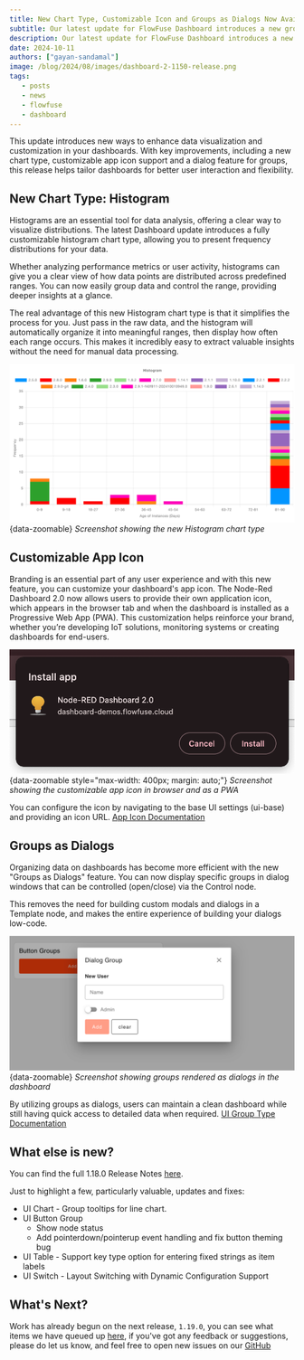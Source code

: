 ```yaml
---
title: New Chart Type, Customizable Icon and Groups as Dialogs Now Available in FlowFuse Dashboard
subtitle: Our latest update for FlowFuse Dashboard introduces a new group type, Dialog, a new chart variation, Histogram and customization support for the application icon.
description: Our latest update for FlowFuse Dashboard introduces a new group type, Dialog, a new chart variation, Histogram and customization support for the application icon.
date: 2024-10-11
authors: ["gayan-sandamal"]
image: /blog/2024/08/images/dashboard-2-1150-release.png
tags:
   - posts
   - news
   - flowfuse
   - dashboard
---
```


This update introduces new ways to enhance data visualization and customization in your dashboards. With key improvements, including a new chart type, customizable app icon support and a dialog feature for groups, this release helps tailor dashboards for better user interaction and flexibility.

<!--more-->

## New Chart Type: Histogram

Histograms are an essential tool for data analysis, offering a clear way to visualize distributions. The latest Dashboard update introduces a fully customizable histogram chart type, allowing you to present frequency distributions for your data.

Whether analyzing performance metrics or user activity, histograms can give you a clear view of how data points are distributed across predefined ranges. You can now easily group data and control the range, providing deeper insights at a glance.

The real advantage of this new Histogram chart type is that it simplifies the process for you. Just pass in the raw data, and the histogram will automatically organize it into meaningful ranges, then display how often each range occurs. This makes it incredibly easy to extract valuable insights without the need for manual data processing.

![Screenshot showing the new Histogram chart type](./images/chart-histogram.png){data-zoomable}
_Screenshot showing the new Histogram chart type_

## Customizable App Icon

Branding is an essential part of any user experience and with this new feature, you can customize your dashboard's app icon. The Node-Red Dashboard 2.0 now allows users to provide their own application icon, which appears in the browser tab and when the dashboard is installed as a Progressive Web App (PWA). This customization helps reinforce your brand, whether you’re developing IoT solutions, monitoring systems or creating dashboards for end-users.

![Screenshot showing the customizable app icon in browser and as a PWA](./images/app-icon-installation.png){data-zoomable style="max-width: 400px; margin: auto;"}
_Screenshot showing the customizable app icon in browser and as a PWA_

You can configure the icon by navigating to the base UI settings (ui-base) and providing an icon URL. [App Icon Documentation](https://dashboard.flowfuse.com/nodes/config/ui-base.html#application-icon)

## Groups as Dialogs

Organizing data on dashboards has become more efficient with the new "Groups as Dialogs" feature. You can now display specific groups in dialog windows that can be controlled (open/close) via the Control node.

This removes the need for building custom modals and dialogs in a Template node, and makes the entire experience of building your dialogs low-code.

![Screenshot showing groups rendered as dialogs in the dashboard](./images/ui-group-type-dialog.png){data-zoomable}
_Screenshot showing groups rendered as dialogs in the dashboard_

By utilizing groups as dialogs, users can maintain a clean dashboard while still having quick access to detailed data when required. [UI Group Type Documentation](https://dashboard.flowfuse.com/nodes/config/ui-group.html#type)

## What else is new?

You can find the full 1.18.0 Release Notes [here](https://github.com/FlowFuse/node-red-dashboard/releases/tag/v1.18.0).

Just to highlight a few, particularly valuable, updates and fixes:
 - UI Chart - Group tooltips for line chart.
 - UI Button Group
    - Show node status
    - Add pointerdown/pointerup event handling and fix button theming bug
 - UI Table - Support key type option for entering fixed strings as item labels
 - UI Switch - Layout Switching with Dynamic Configuration Support

## What's Next?

Work has already begun on the next release, `1.19.0`, you can see what items we have queued up [here](https://github.com/orgs/FlowFuse/projects/15/views/1), if you've got any feedback or suggestions, please do let us know, and feel free to open new issues on our [GitHub](https://github.com/FlowFuse/node-red-dashboard/issues)